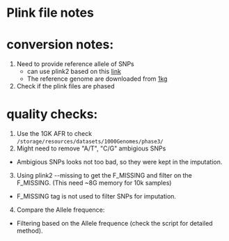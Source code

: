 # Plink file notes

# conversion notes:
1. Need to provide reference allele of SNPs
    * can use plink2 based on this [link](https://groups.google.com/g/plink2-users/c/hCHiS9xXB5M)
    * The reference genome are downloaded from [1kg](http://ftp.1000genomes.ebi.ac.uk/vol1/ftp/technical/reference/)
2. Check if the plink files are phased

# quality checks:
1. Use the 1GK AFR to check `/storage/resources/datasets/1000Genomes/phase3/`
2. Might need to remove "A/T", "C/G" ambigious SNPs
* Ambigious SNPs looks not too bad, so they were kept in the imputation.
3. Using plink2 --missing to get the F_MISSING and filter on the F_MISSING. (This need ~8G memory for 10k samples) 
* F_MISSING tag is not used to filter SNPs for imputation.
4. Compare the Allele frequence:
* Filtering based on the Allele frequence (check the script for detailed method).
